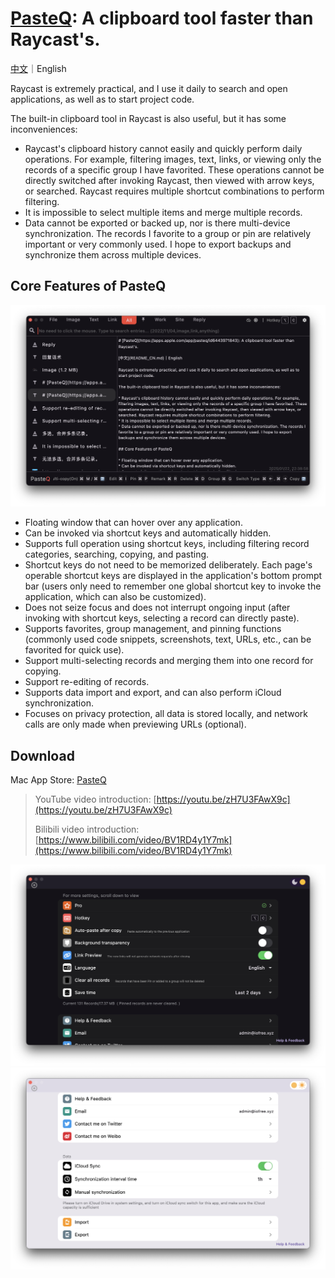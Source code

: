 # [PasteQ](https://apps.apple.com/app/pasteq/id6443971843): A clipboard tool faster than Raycast's.

[中文](README_CN.md)｜English

Raycast is extremely practical, and I use it daily to search and open applications, as well as to start project code.

The built-in clipboard tool in Raycast is also useful, but it has some inconveniences:

* Raycast's clipboard history cannot easily and quickly perform daily operations. For example, filtering images, text, links, or viewing only the records of a specific group I have favorited. These operations cannot be directly switched after invoking Raycast, then viewed with arrow keys, or searched. Raycast requires multiple shortcut combinations to perform filtering.
* It is impossible to select multiple items and merge multiple records.  
* Data cannot be exported or backed up, nor is there multi-device synchronization. The records I favorite to a group or pin are relatively important or very commonly used. I hope to export backups and synchronize them across multiple devices.

## Core Features of PasteQ

![image](./img/image.png)

* Floating window that can hover over any application.
* Can be invoked via shortcut keys and automatically hidden.
* Supports full operation using shortcut keys, including filtering record categories, searching, copying, and pasting.
* Shortcut keys do not need to be memorized deliberately. Each page's operable shortcut keys are displayed in the application's bottom prompt bar (users only need to remember one global shortcut key to invoke the application, which can also be customized).
* Does not seize focus and does not interrupt ongoing input (after invoking with shortcut keys, selecting a record can directly paste).
* Supports favorites, group management, and pinning functions (commonly used code snippets, screenshots, text, URLs, etc., can be favorited for quick use).
* Support multi-selecting records and merging them into one record for copying.
* Support re-editing of records.
* Supports data import and export, and can also perform iCloud synchronization.
* Focuses on privacy protection, all data is stored locally, and network calls are only made when previewing URLs (optional).

## Download

Mac App Store: [PasteQ](https://apps.apple.com/app/pasteq/id6443971843)

> YouTube video introduction: [https://youtu.be/zH7U3FAwX9c](https://youtu.be/zH7U3FAwX9c)
>
> Bilibili video introduction: [https://www.bilibili.com/video/BV1RD4y1Y7mk](https://www.bilibili.com/video/BV1RD4y1Y7mk)

![image](./img/setting1.png)
![image](./img/setting2.png)

